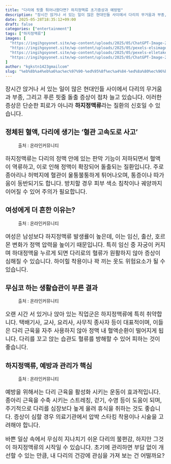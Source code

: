 ```yaml
---
title: "다리에 핏줄 튀어나왔다면? 하지정맥류 초기증상과 예방법"
description: "장시간 앉거나 서 있는 일이 많은 현대인들 사이에서 다리의 무거움과 부종, 그리고 푸른 핏줄 돌출 증상이 점차 늘고 있습니다. 이러한 증상은 단순한 피로가 아니라 하지정맥류라는 질환의 신호일 수 있습니다."
date: 2025-05-28T18:35:12+09:00
draft: false
categories: ["entertainment"]
tags: ["하지정맥류"]
images: [
  "https://ingihgoyonet.site/wp-content/uploads/2025/05/ChatGPT-Image-2025년-5월-28일-오후-06_32_51-1024x683.png"
  "https://ingihgoyonet.site/wp-content/uploads/2025/05/pexels-elsimage-1228626-1024x683.jpg"
  "https://ingihgoyonet.site/wp-content/uploads/2025/05/pexels-elletakesphotos-2696064-1024x683.jpg"
  "https://ingihgoyonet.site/wp-content/uploads/2025/05/ChatGPT-Image-2025년-5월-28일-오후-06_32_52-1024x683.png"
]
author: "kgkstn1423gmailcom"
slug: "%eb%8b%a4%eb%a6%ac%ec%97%90-%ed%95%8f%ec%a4%84-%ed%8a%80%ec%96%b4%eb%82%98%ec%99%94%eb%8b%a4%eb%a9%b4-%ed%95%98%ec%a7%80%ec%a0%95%eb%a7%a5%eb%a5%98-%ec%b4%88%ea%b8%b0%ec%a6%9d%ec%83%81%ea%b3%bc"
---
```


<p style="font-size:18px">장시간 앉거나 서 있는 일이 많은 현대인들 사이에서 다리의 무거움과 부종, 그리고 푸른 핏줄 돌출 증상이 점차 늘고 있습니다. 이러한 증상은 단순한 피로가 아니라 <strong>하지정맥류</strong>라는 질환의 신호일 수 있습니다.</p> <h2 >정체된 혈액, 다리에 생기는 ‘혈관 고속도로 사고’</h2> <figure ><img src="https://ingihgoyonet.site/wp-content/uploads/2025/05/ChatGPT-Image-2025년-5월-28일-오후-06_32_51-1024x683.png" alt="" style="aspect-ratio:16/9;object-fit:cover"/><figcaption >출처 : 온라인커뮤니티</figcaption></figure> <p style="font-size:18px">하지정맥류는 다리의 정맥 안에 있는 판막 기능이 저하되면서 혈액이 역류하고, 이로 인해 정맥이 확장되어 돌출되는 질환입니다. 주로 종아리나 허벅지에 혈관이 울퉁불퉁하게 튀어나오며, 통증이나 따가움이 동반되기도 합니다. 방치할 경우 피부 색소 침착이나 궤양까지 이어질 수 있어 주의가 필요합니다.</p> <h2 >여성에게 더 흔한 이유는?</h2> <figure ><img src="https://ingihgoyonet.site/wp-content/uploads/2025/05/pexels-elsimage-1228626-1024x683.jpg" alt="" style="aspect-ratio:16/9;object-fit:cover"/><figcaption >출처 : 온라인커뮤니티</figcaption></figure> <p style="font-size:18px">여성은 남성보다 하지정맥류 발생률이 높은데, 이는 임신, 출산, 호르몬 변화가 정맥 압력을 높이기 때문입니다. 특히 임신 중 자궁이 커지며 하대정맥을 누르게 되면 다리로의 혈류가 원활하지 않아 증상이 심해질 수 있습니다. 하이힐 착용이나 꽉 끼는 옷도 위험요소가 될 수 있습니다.</p> <h2 >무심코 하는 생활습관이 부른 결과</h2> <figure ><img src="https://ingihgoyonet.site/wp-content/uploads/2025/05/pexels-elletakesphotos-2696064-1024x683.jpg" alt="" style="aspect-ratio:16/9;object-fit:cover"/><figcaption >출처 : 온라인커뮤니티</figcaption></figure> <p style="font-size:18px">오랜 시간 서 있거나 앉아 있는 직업군은 하지정맥류에 특히 취약합니다. 택배기사, 교사, 요리사, 사무직 종사자 등이 대표적이며, 이들은 다리 근육을 자주 사용하지 않아 정맥 내 혈액순환이 떨어지게 됩니다. 다리를 꼬고 앉는 습관도 혈류를 방해할 수 있어 피하는 것이 좋습니다.</p> <h2 >하지정맥류, 예방과 관리가 핵심</h2> <figure ><img src="https://ingihgoyonet.site/wp-content/uploads/2025/05/ChatGPT-Image-2025년-5월-28일-오후-06_32_52-1024x683.png" alt="" style="aspect-ratio:16/9;object-fit:cover"/><figcaption >출처 : 온라인커뮤니티</figcaption></figure> <p style="font-size:18px">예방을 위해서는 다리 근육을 활성화 시키는 운동이 효과적입니다. 종아리 근육을 수축 시키는 스트레칭, 걷기, 수영 등이 도움이 되며, 주기적으로 다리를 심장보다 높게 올려 휴식을 취하는 것도 좋습니다. 증상이 심할 경우 의료기관에서 압박 스타킹 착용이나 시술을 고려해야 합니다.</p> <p style="font-size:18px">바쁜 일상 속에서 무심히 지나치기 쉬운 다리의 불편감, 하지만 그것이 하지정맥류의 시작일 수 있습니다. 초기에 관리하면 부담 없이 개선할 수 있는 만큼, 내 다리의 건강에 관심을 가져 보는 건 어떨까요?</p>